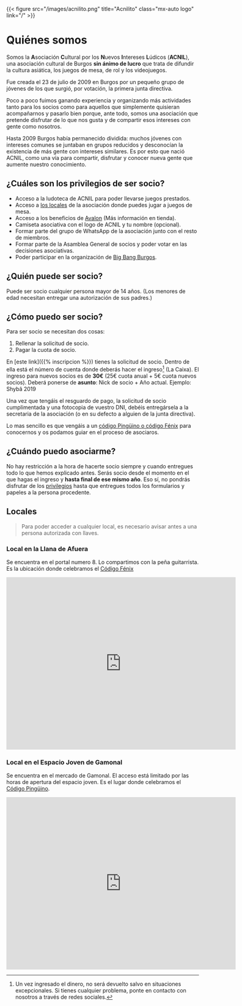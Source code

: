 ---
---

{{< figure src="/images/acnilito.png" title="Acnilito" class="mx-auto logo" link="/" >}}

# Quiénes somos

Somos la **A**sociación **C**ultural por los **N**uevos **I**ntereses **L**údicos (**ACNIL**), una asociación cultural de Burgos **sin ánimo de lucro** que trata de difundir la cultura asiática, los juegos de mesa, de rol y los videojuegos.

Fue creada el 23 de julio de 2009 en Burgos por un pequeño grupo de jóvenes de los que surgió, por votación, la primera junta directiva.

Poco a poco fuimos ganando experiencia y organizando más actividades tanto para los socios como para aquellos que simplemente quisieran acompañarnos y pasarlo bien porque, ante todo, somos una asociación que pretende disfrutar de lo que nos gusta y de compartir esos intereses con gente como nosotros.

Hasta 2009 Burgos había permanecido dividida: muchos jóvenes con intereses comunes se juntaban en grupos reducidos y desconocían la existencia de más gente con intereses similares. Es por esto que nació ACNIL, como una vía para compartir, disfrutar y conocer nueva gente que aumente nuestro conocimiento.

## ¿Cuáles son los privilegios de ser socio?

- Acceso a la ludoteca de ACNIL para poder llevarse juegos prestados.
- Acceso a [los locales](#locales) de la asociación donde puedes jugar a juegos de mesa.
- Acceso a los beneficios de [Avalon](https://avalonburgos.es) (Más información en tienda).
- Camiseta asociativa con el logo de ACNIL y tu nombre (opcional).
- Formar parte del grupo de WhatsApp de la asociación junto con el resto de miembros.
- Formar parte de la Asamblea General de socios y poder votar en las decisiones asociativas.
- Poder participar en la organización de [Big Bang Burgos](../jornadas).

## ¿Quién puede ser socio?

Puede ser socio cualquier persona mayor de 14 años. (Los menores de edad necesitan entregar una autorización de sus padres.)

## ¿Cómo puedo ser socio?

Para ser socio se necesitan dos cosas:

1. Rellenar la solicitud de socio.
2. Pagar la cuota de socio.

En [este link]({{% inscripcion %}}) tienes la solicitud de socio. Dentro de ella está el número de cuenta donde deberás hacer el ingreso[^1] (La Caixa). El ingreso para nuevos socios es de **30€** (25€ cuota anual + 5€ cuota nuevos socios). Deberá ponerse de **asunto**: Nick de socio + Año actual. Ejemplo: Shybâ 2019

Una vez que tengáis el resguardo de pago, la solicitud de socio cumplimentada y una fotocopia de vuestro DNI, debéis entregársela a la secretaria de la asociación (o en su defecto a alguien de la junta directiva).

Lo mas sencillo es que vengáis a un [código Pingüino o código Fénix](../pinguino) para conocernos y os podamos guiar en el proceso de asociaros.

## ¿Cuándo puedo asociarme?

No hay restricción a la hora de hacerte socio siempre y cuando entregues todo lo que hemos explicado antes. Serás socio desde el momento en el que hagas el ingreso y **hasta final de ese mismo año**. Eso sí, no pondrás disfrutar de los [privilegios](#cuales-son-los-privilegios-de-ser-socio) hasta que entregues todos los formularios y papeles a la persona procedente.

## Locales

> Para poder acceder a cualquier local, es necesario avisar antes a una persona autorizada con llaves.

### Local en la Llana de Afuera

Se encuentra en el portal numero 8. Lo compartimos con la peña guitarrista. Es la ubicación donde celebramos el [Código Fénix](../pinguino)

<iframe src="https://www.google.com/maps/embed?pb=!4v1690111982091!6m8!1m7!1sO_SQvLpKKGt173KTa-g1XQ!2m2!1d42.34175676602156!2d-3.703511788010005!3f268.71635246735485!4f-4.715495896166232!5f2.0837873386464874" width="600" height="450" style="border:0;" allowfullscreen="" loading="lazy" referrerpolicy="no-referrer-when-downgrade"></iframe>

### Local en el Espacio Joven de Gamonal

Se encuentra en el mercado de Gamonal. El acceso está limitado por las horas de apertura del espacio joven. Es el lugar donde celebramos el [Código Pingüino](../pinguino).

<iframe src="https://www.google.com/maps/embed?pb=!4v1690112174588!6m8!1m7!1sCmk0A7rVP1wrAp07orXRmQ!2m2!1d42.35133982610823!2d-3.664901867938506!3f321.0026207722763!4f4.1623243583635485!5f0.7820865974627469" width="600" height="450" style="border:0;" allowfullscreen="" loading="lazy" referrerpolicy="no-referrer-when-downgrade"></iframe>


[^1]: Un vez ingresado el dinero, no será devuelto salvo en situaciones excepcionales. Si tienes cualquier problema, ponte en contacto con nosotros a través de redes sociales.
